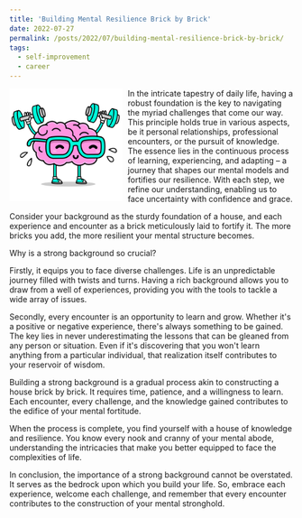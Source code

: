 ```yaml
---
title: 'Building Mental Resilience Brick by Brick'
date: 2022-07-27
permalink: /posts/2022/07/building-mental-resilience-brick-by-brick/
tags:
  - self-improvement
  - career
---
```


<img width="200" alt="mental resilience" src="/images/posts/building-mental-resilience-brick-by-brick.png" style="float: left; margin-right: 10px;" /> In the intricate tapestry of daily life, having a robust foundation is the key to navigating the myriad challenges that come our way. This principle holds true in various aspects, be it personal relationships, professional encounters, or the pursuit of knowledge. The essence lies in the continuous process of learning, experiencing, and adapting – a journey that shapes our mental models and fortifies our resilience. With each step, we refine our understanding, enabling us to face uncertainty with confidence and grace.

Consider your background as the sturdy foundation of a house, and each experience and encounter as a brick meticulously laid to fortify it. The more bricks you add, the more resilient your mental structure becomes.

Why is a strong background so crucial?

Firstly, it equips you to face diverse challenges. Life is an unpredictable journey filled with twists and turns. Having a rich background allows you to draw from a well of experiences, providing you with the tools to tackle a wide array of issues.

Secondly, every encounter is an opportunity to learn and grow. Whether it's a positive or negative experience, there's always something to be gained. The key lies in never underestimating the lessons that can be gleaned from any person or situation. Even if it's discovering that you won't learn anything from a particular individual, that realization itself contributes to your reservoir of wisdom.

Building a strong background is a gradual process akin to constructing a house brick by brick. It requires time, patience, and a willingness to learn. Each encounter, every challenge, and the knowledge gained contributes to the edifice of your mental fortitude.

When the process is complete, you find yourself with a house of knowledge and resilience. You know every nook and cranny of your mental abode, understanding the intricacies that make you better equipped to face the complexities of life.

In conclusion, the importance of a strong background cannot be overstated. It serves as the bedrock upon which you build your life. So, embrace each experience, welcome each challenge, and remember that every encounter contributes to the construction of your mental stronghold.
